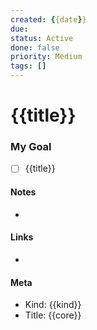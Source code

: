```yaml
---
created: {{date}}
due:
status: Active
done: false
priority: Medium
tags: []
---
```


# {{title}}

### My Goal
- [ ] {{title}}

#### Notes
-

#### Links
-

#### Meta
- Kind: {{kind}}
- Title: {{core}}
